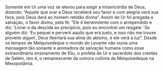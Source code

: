 ﻿Somente em Ur uma voz se elevou para exigir a misericórdia de Deus, dizendo: “Aquele que orar a Deus receberá seu favor e com alegria verá sua face, pois Deus dará ao homem retidão divina”. Assim de Ur foi pregada a salvação, o favor divino, pela fé: “Ele é benevolente com o arrependido e diz: ‘Livrai-o da descida ao precipício, pois eu  encontrei um resgate.’ Se alguém diz: ‘Eu pequei e perverti aquilo que era justo, e isso não me trouxe proveito algum’, Deus libertará sua alma do abismo, e ele verá a luz”. Desde os tempos de Melquisedeque o mundo do Levante não ouvia uma mensagem tão sonante e animadora de salvação humana como esse extraordinário ensinamento de Eliu, o profeta de Ur e sacerdote dos crentes de Salém, isto é, o remanescente da outrora colônia de Melquisedeque na Mesopotâmia.